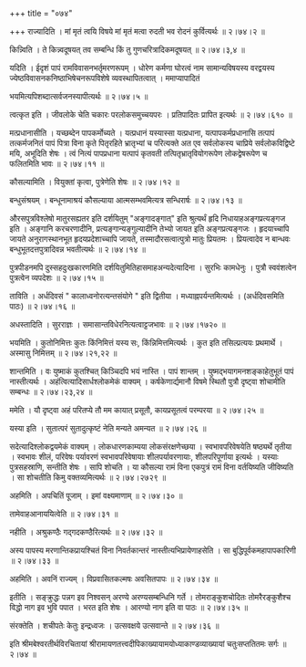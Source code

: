 +++
title = "०७४"

+++
राज्यादिति । मां मृतं त्वयि विषये मां मृतं मत्वा रुदती भव रोदनं कुर्वित्यर्थः  ॥  २।७४।२  ॥   

  

किन्न्विति । ते किन्न्वदूषयत् तव सम्बन्धि किं तु गुणचरित्रादिकमदूषयत्  ॥  २।७४।३,४  ॥   

  

यदिति । ईदृशं पापं रामविवासनभर्तृमरणरूपम् । धोरेण कर्मणा घोरत्वं नाम सामान्यविषयस्य वरद्वयस्य ज्येष्ठविवासनकनिष्ठाभिषेचनरूपविशेषे व्यवस्थापितत्वात् । ममाप्यापादितं  

भयमित्यपिशब्दात्सर्वजनस्यापीत्यर्थः  ॥  २।७४।५  ॥   

  

त्वत्कृत इति । जीवलोके चेति चकारः परलोकसमुच्चयपरः । प्रतिपादितः प्रापित इत्यर्थः  ॥  २।७४।६१०  ॥   

  

मत्प्रधानासीति । यच्छब्देन पापकर्मोच्यते । यत्प्रधानं यस्यास्सा यत्प्रधाना, यत्पापकर्मप्रधानासि तत्पापं तत्कर्मजनितं पापं पित्रा विना कृते पितृरहिते भ्रातृभ्यां च परित्यक्ते अत एव सर्वलोकस्य चाप्रिये सर्वलोकविद्विष्टे मयि, अभूदिति शेषः । त्वं नित्यं पापप्रधाना यत्पापं कृतवती तत्पितृभ्रातृवियोगरूपेण लोकद्वेषरूपेण च फलितमिति भावः  ॥  २।७४।११  ॥   

  

कौसल्यामिति । वियुक्तां कृत्वा, पुत्रेणेति शेषः  ॥  २।७४।१२  ॥   

  

बन्धुसंश्रयम् । बन्धूनामाश्रयं कौसल्याया आत्मसम्भवमित्यत्र सन्धिरार्षः  ॥  २।७४।१३  ॥   

  

औरसपुत्रविश्लेषो मातुरसह्यतर इति दर्शयितुम् "अङ्गादङ्गात्" इति श्रुत्यर्थं हृदि निधायाहअङ्गप्रत्यङ्गज इति । अङ्गानि करचरणादीनि, प्रत्यङ्गान्यङ्गुल्यादीनि तेभ्यो जायत इति अङ्गप्रत्यङ्गजः । हृदयाच्चापि जायते अनुरागस्थानभूत हृदयप्रदेशाच्चापि जायते, तस्मादौरसत्वात्पुत्रो मातुः प्रियतमः । प्रियत्वादेव न बान्धवः बन्धुभूतदत्तपुत्रादिवन्न भवतीत्यर्थः  ॥  २।७४।१४  ॥   

  

पुत्रपीडनमपि दुस्सहदुःखकारणमिति दर्शयितुमितिहासमाहअन्यदेत्यादिना । सुरभिः कामधेनुः । पुत्रौ स्ववंशत्वेन पुत्रत्वेन व्यपदेशः  ॥  २।७४।१५  ॥   

  

ताविति । अर्धदिवसं " कालाध्वनोरत्यन्तसंयोगे " इति द्वितीया । मध्याह्नपर्यन्तमित्यर्थः । (अर्धदिवसमिति पाठः)  ॥  २।७४।१६  ॥   

  

अधस्तादिति । सुरराज्ञः । समासान्तविधेरनित्यत्वाट्टजभावः  ॥  २।७४।१७२०  ॥   

  

भयमिति । कुतोनिमित्तः कुतः किंनिमित्तं यस्य सः, किंन्निमित्तमित्यर्थः । कुत इति तसिल्प्रत्ययः प्रथमार्थे । अस्मासु निमित्तम्  ॥  २।७४।२१,२२  ॥   

  

शान्तमिति । वः युष्माकं कुतश्चित् किञ्चिदपि भयं नास्ति । पापं शान्तम् । युष्मद्भयागमनशङ्काहेतुभूतं पापं नास्तीत्यर्थः । अहंत्वित्यादिसार्धश्लोकमेकं वाक्यम् । कर्षकेणार्द्यमानौ विषमे स्थितौ पुत्रौ दृष्ट्वा शोचामीति सम्बन्धः  ॥  २।७४।२३,२४  ॥   

  

ममेति । यौ दृष्ट्वा अहं परितप्ये तौ मम कायात् प्रसूतौ, कायप्रसूतत्वं परम्परया  ॥  २।७४।२५  ॥   

  

यस्या इति । सुतात्परं सुतादुत्कृष्टं नेति मन्यते अमन्यत  ॥  २।७४।२६  ॥   

  

सदेत्यादिश्लोकद्वयमेकं वाक्यम् । लोकधारणकाम्यया लोकसंरक्षणेच्छया । स्वभावपरिवेषयेति षष्ठ्यर्थे तृतीया । स्वभावः शीलं, परिवेषः पर्यावरणं स्वभावपरिवेषायाः शीलपर्यावरणायाः, शीलपरिपूर्णाया इत्यर्थः । यस्याः पुत्रसहस्राणि, सन्तीति शेषः । सापि शोचति । या कौसल्या रामं विना एकपुत्रं रामं विना वर्तयिष्यति जीविष्यति । सा शोचतीति किमु वक्तव्यमित्यर्थः  ॥  २।७४।२७२९  ॥   

  

अहमिति । अपचितिं पूजाम् । इमां वक्ष्यमाणाम्  ॥  २।७४।३०  ॥   

  

तामेवाहआनाययित्वेति  ॥  २।७४।३१  ॥   

  

नहीति । अश्रुकण्ठैः गद्गदकण्ठैरित्यर्थः  ॥  २।७४।३२  ॥   

  

अस्य पापस्य मरणान्तिकप्रायश्चितं विना निवर्तकान्तरं नास्तीत्यभिप्रायेणाहसेति । सा बुद्धिपूर्वकमहापापकारिणी  ॥  २।७४।३३  ॥   

  

अहमिति । अवनिं राज्यम् । विप्रवासितकल्मषः अवसितपापः  ॥  २।७४।३४  ॥   

  

इतीति । सङ्क्रुद्धः पन्नग इव निश्वसन् अरण्ये अरण्यसम्बन्धिनि गर्ते । तोमराङ्कुशचोदितः तोमरैरङ्कुशैश्च विद्धो नाग इव भुवि पपात । भरत इति शेषः । आरण्यो नाग इति वा पाठः  ॥  २।७४।३५  ॥   

  

संरक्तेति । शचीपतेः केतुः इन्द्रध्वजः । उत्सवक्षये उत्सवान्ते  ॥  २।७४।३६  ॥   

  

इति श्रीमबेश्वरतीर्थविरचितायां श्रीरामायणतत्त्वदीपिकाख्यायामयोध्याकाण्डव्याख्यायां चतुःसप्ततितमः सर्गः  ॥  २।७४  ॥   

  

  

